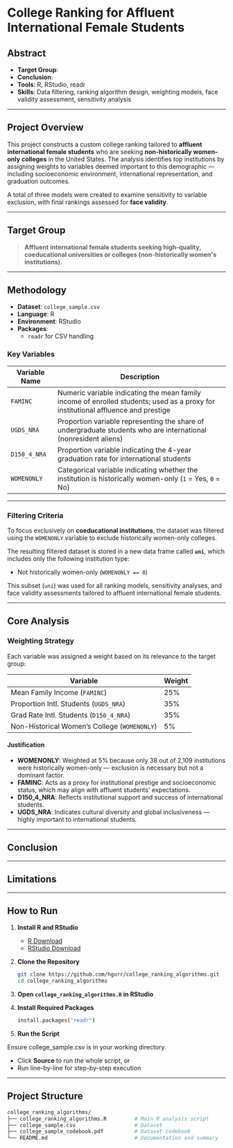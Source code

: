 # College Ranking for Affluent International Female Students

## Abstract
- **Target Group**:
- **Conclusion**:
- **Tools**: R, RStudio, readr
- **Skills**: Data filtering, ranking algorithm design, weighting models, face validity assessment, sensitivity analysis

---

## Project Overview

This project constructs a custom college ranking tailored to **affluent international female students** who are seeking **non-historically women-only colleges** in the United States. The analysis identifies top institutions by assigning weights to variables deemed important to this demographic — including socioeconomic environment, international representation, and graduation outcomes.

A total of three models were created to examine sensitivity to variable exclusion, with final rankings assessed for **face validity**.

---

## Target Group

> **Affluent international female students seeking high-quality, coeducational universities or colleges (non-historically women's institutions).**

---

## Methodology

- **Dataset**: `college_sample.csv`
- **Language**: R
- **Environment**: RStudio
- **Packages**:
  - `readr` for CSV handling

### Key Variables

| Variable Name     | Description                                                                 |
|-------------------|-----------------------------------------------------------------------------|
| `FAMINC`          | Numeric variable indicating the mean family income of enrolled students; used as a proxy for institutional affluence and prestige |
| `UGDS_NRA`        | Proportion variable representing the share of undergraduate students who are international (nonresident aliens) |
| `D150_4_NRA`      | Proportion variable indicating the 4-year graduation rate for international students |
| `WOMENONLY`       | Categorical variable indicating whether the institution is historically women-only (`1` = Yes, `0` = No) |

---

### Filtering Criteria

To focus exclusively on **coeducational institutions**, the dataset was filtered using the `WOMENONLY` variable to exclude historically women-only colleges.

The resulting filtered dataset is stored in a new data frame called **`uni`**, which includes only the following institution type:

- Not historically women-only (`WOMENONLY == 0`)

This subset (`uni`) was used for all ranking models, sensitivity analyses, and face validity assessments tailored to affluent international female students.

---

## Core Analysis

### Weighting Strategy  

Each variable was assigned a weight based on its relevance to the target group:

| Variable                         | Weight |
|----------------------------------|--------|
| Mean Family Income (`FAMINC`)    | 25%    |
| Proportion Intl. Students (`UGDS_NRA`) | 35%    |
| Grad Rate Intl. Students (`D150_4_NRA`) | 35%    |
| Non-Historical Women’s College (`WOMENONLY`) | 5%     |

#### Justification

- **WOMENONLY**: Weighted at 5% because only 38 out of 2,109 institutions were historically women-only — exclusion is necessary but not a dominant factor.
- **FAMINC**: Acts as a proxy for institutional prestige and socioeconomic status, which may align with affluent students' expectations.
- **D150_4_NRA**: Reflects institutional support and success of international students.
- **UGDS_NRA**: Indicates cultural diversity and global inclusiveness — highly important to international students.
---

## Conclusion

---

## Limitations

---

## How to Run

1. **Install R and RStudio**
   - [R Download](https://cran.r-project.org/)
   - [RStudio Download](https://posit.co/download/rstudio-desktop/)

2. **Clone the Repository**
   ```bash
   git clone https://github.com/hgurr/college_ranking_algorithms.git
   cd college_ranking_algorithms

3. **Open `college_ranking_algorithms.R` in RStudio**

4. **Install Required Packages**
   ```bash
   install.packages("readr")
5. **Run the Script**

Ensure college_sample.csv is in your working directory.
- Click **Source** to run the whole script, or
- Run line-by-line for step-by-step execution

---

## Project Structure
   ```bash
college_ranking_algorithms/
├── college_ranking_algorithms.R         # Main R analysis script
├── college_sample.csv                   # Dataset
├── college_sample_codebook.pdf          # Dataset codebook
└── README.md                            # Documentation and summary
